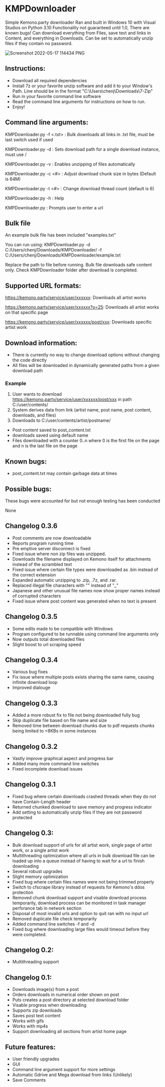 # KMPDownloader
Simple Kemono.party downloader
Ran and built in Windows 10 with Visual Studios on Python 3.10
Functionality not guaranteed until 1.0, There are known bugs!
Can download everything from Files, save text and links in Content, and everything in Downloads. Can be set to automatically unzip files if they contain no password.

![Screenshot 2022-05-17 114434 PNG](https://user-images.githubusercontent.com/78765964/168853513-b5b14b98-430f-4437-b63b-08ea93ddf014.jpg)

## Instructions:
- Download all required dependencies
- Install 7z or your favorite unzip software and add it to your Window's Path. Line should be in the format "C:\Users\chenj\Downloads\7-Zip"
- Run in your favorite command line software
- Read the command line arguments for instructions on how to run.
- Enjoy!

## Command line arguments:
KMPDownloader.py -f <.txt> : Bulk downloads all links in .txt file, must be last switch used if used

KMPDownloader.py -d <path> : Sets download path for a single download instance, must use /
  
KMPDownloader.py -v : Enables unzipping of files automatically
  
KMPDownloader.py -c <#> : Adjust download chunk size in bytes (Default is 64M)
  
KMPDownloader.py -t <#> : Change download thread count (default is 6)
 
KMPDownloader.py -h : Help
  
KMPDownloader.py : Prompts user to enter a url

## Bulk file
  An example bulk file has been included "examples.txt"
  
  You can run using: KMPDownloader.py -d C:/Users/chenj/Downloads/KMPDownloader/ -f C:/Users/chenj/Downloads/KMPDownloader/example.txt
  
  Replace the path to file before running. Bulk file downloads safe content only. Check KMPDownloader folder after download is completed. 
  
## Supported URL formats:

https://kemono.party/service/user/xxxxxx: Downloads all artist works
  
https://kemono.party/service/user/xxxxxx?o=25: Downloads all artist works on that specific page
  
https://kemono.party/service/user/xxxxxx/post/xxx: Downloads specific artist work

## Download information:
- There is currently no way to change download options without changing the code directly
- All files will be downloaded in dynamically generated paths from a given download path

### Example
1) User wants to download https://kemono.party/service/user/xxxxxx/post/xxx in path C:/user/contents/
2) System derives data from link (artist name, post name, post content, downloads, and files)
3) Downloads to C:/user/contents/artist/postname/
- Post content saved to post_content.txt
- downloads saved using default name
- Files downloaded with a counter 0..n where 0 is the first file on the page and n is the last file on the page

## Known bugs:
- post_content.txt may contain garbage data at times

## Possible bugs:
These bugs were accounted for but not enough testing has been conducted
  
None
  
 ## Changelog 0.3.6
  - Post comments are now downloadable
  - Reports program running time
  - Pre emptive server disconnect is fixed 
  - Fixed issue where non zip files was unzipped.
  - Downloads the filename displayed on Kemono itself for attachments instead of the scrambled text
  - Fixed issue where certain file types were downloaded as .bin instead of the correct extension
  - Expanded automatic unzipping to .zip, .7z, and .rar.
  - Replaced illegal file characters with "" instead of "_"
  - Japanese and other unusual file names now show proper names instead of corrupted characters
  - Fixed issue where post content was generated when no text is present
  
 ## Changelog 0.3.5
  - Some edits made to be compatible with Windows
  - Program configured to be runnable using command line arguments only
  - Now outputs total downloaded files
  - Slight boost to url scraping speed
  
 ## Changelog 0.3.4
  - Various bug fixes
  - Fix issue where multiple posts exists sharing the same name, causing infinite download loop
  - Improved dialouge
  
 ## Changelog 0.3.3
  - Added a more robust fix to file not being downloaded fully bug
  - Skip duplicate file based on file name and size
  - Removed time between download chunks due to pdf requests chunks being limited to <8KBs in some instances
  
 ## Changelog 0.3.2
- Vastly improve graphical aspect and progress bar
- Added many more command line switches
- Fixed incomplete download issues
  
 ## Changelog 0.3.1
  - Fixed bug where certain downloads crashed threads when they do not have Contain-Length header
  - Returned chunked download to save memory and progress indicator
  - Add setting to automatically unzip files if they are not password protected
  
## Changelog 0.3:
- Bulk download support of urls for all artist work, single page of artist work, or a single artist work
- Multithreading optimization where all urls in bulk download file can be loaded up into a queue instead of having to wait for a url to finish downloading
- Several robust upgrades
- Slight memory optimization
- Fixed bug where certain files names were not being trimmed properly
- Switch to cfscrape library instead of requests for Kemono's ddos protection
- Removed chunk download support and visable download process temporarily, download process can be monitored in task manager perforance tab in network section
- Disposal of most invalid urls and option to quit ran with no input url
- Removed duplicate file check temporarily
- Added command line switches -f and -d
- Fixed bug where downloading large files would timeout before they were completed.

## Changelog 0.2:
- Multithreading support

## Changelog 0.1:
- Downloads image(s) from a post
- Orders downloads in numerical order shown on post
- Puts creates a post directory at selected download folder
- Visable progress when downloading
- Supports zip downloads
- Saves post text content
- Works with gifs
- Works with mp4s 
- Support downloading all sections from artist home page

## Future features:
- User friendly upgrades
- GUI
- Command line argument support for more settings
- Automatic Gdrive and Mega download from links (Unlikely)
- Save Comments
